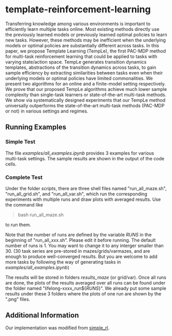 # template-reinforcement-learning

Transferring knowledge among various environments is important to efficiently learn multiple tasks online. Most existing methods directly use the previously learned models or previously learned optimal policies to learn new tasks. However, these methods may be inefficient when the underlying models or optimal policies are substantially different across tasks. In this paper, we propose Template Learning (TempLe), the first PAC-MDP method for multi-task reinforcement learning that could be applied to tasks with varying state/action space. TempLe generates transition dynamics templates, abstractions of the transition dynamics across tasks, to gain sample efficiency by extracting similarities between tasks even when their underlying models or optimal policies have limited commonalities. We present two algorithms for an online and a finite-model setting respectively. We prove that our proposed TempLe algorithms achieve much lower sample complexity than single-task learners or state-of-the-art multi-task methods. We show via systematically designed experiments that our TempLe method universally outperforms the state-of-the-art multi-task methods (PAC-MDP or not) in various settings and regimes. 

## **Running Examples**

### Simple Test

The file *examples/all_examples.ipynb* provides 3 examples for various multi-task settings. The sample results are shown in the output of the code cells. 

### Complete Test

Under the folder *scripts*, there are three shell files named "run_all_maze.sh", "run_all_grid.sh", and "run_all_var.sh", which run the corresponding experiments with multiple runs and draw plots with averaged results. Use the command like

> bash run_all_maze.sh

to run them. 

Note that the number of runs are defined by the variable *RUNS* in the beginning of "run_all_xxx.sh". Please edit it before running. The default number of runs is 1. You may want to change it to any interger smaller than 30. (30 task series are pre-stored in mazes/grids/varmazes, and are enough to produce well-converged results. But you are welcome to add more tasks by following the way of generating tasks in *examples/all_examples.ipynb*)

The results will be stored in folders *results_maze* (or grid/var).  Once all runs are done, the plots of the results averaged over all runs can be found under the folder named "lifelong-xxxx_run${*RUNS*}". We already put some sample results under these 3 folders where the plots of one run are shown by the ".png" files.

## Additional Information

Our implementation was modified from [simple_rl](<https://github.com/david-abel/simple_rl/tree/master/simple_rl>). 

